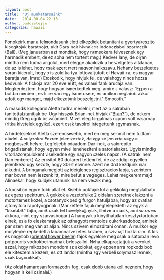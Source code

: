 ```yaml
---
layout: post
title:  "Uj munkatarsaink"
date:   2014-08-04 22:13
author: budosetejje
categories: hawaii
---
```


Fonokeink mar a felmondasunk elott elkezdtek betanitani a gyertyakeszito kisegitojuk baratnojet, akit Dara-nak hivnak es indoneziabol szarmazik (Bali). (Meg januarban azt mondtak, hogy nemsokara felvesznek egy harmadik embert, de ez soha nem tortent meg.) Kedves lany, de olyan mintha nem tudna angolul, mert elegge akadozik a beszelgetes altalaban, de az is lehet, hogy csak azert mert nagyon halkszavu. Nehany beszelgetes soran kiderult, hogy o is zold kartya lottoval jutott el Hawaii-ra, es magyar baratja van, Imre:) Eroskodik, hogy hivjuk fel, de valahogy nincs hozza kedvunk. A fickoja mar 20 eve el itt, es valami fank arudaja van. Megkerdeztem, hogy hogyan ismerkedtek meg, amire a valasz: <q>Eppen a boltba mentem, es Imre vart egy ismerosere, es amikor meglatott akkor adott egy mangot, majd elkezdtunk beszelgetni." Smoooth.</q>

A masodik kollegarol Aletta tudna meselni, mert az o satraban tanitottak/tanitjak be. Ugy hisszuk Brian-nek hivjak (<q cite='https://www.youtube.com/watch?v=jKSZP69L0gQ'><a href='https://www.youtube.com/watch?v=jKSZP69L0gQ'>Blian?</a></q>), de nekem mindig Greg ugrik be valamiert. Mivel eleg forgalmas napom volt vasarnap (ritka kivetelek egyike), ezert csak tavolrol integettunk egymasnak.

A hirdetesekkel Aletta szerencsesebb, mert en meg semmit nem tudtam eladni. A sulyzokra 5ezren jelentkeztek, de egy se jon erte vagy a megbeszelt helyre. Legfeljebb odaadom Dan-nek, a satorepito brigadistanak, hogy legyen mivel leneheziteni a satorlabakat. Ugyis mindig vitorlazorepulokent viselkedne egy nagyon szeles napon. (A satrak, nem Dan emberei.) Az erositot 80 dollarert tettem fel, de az eddigi egyetlen jelentkezo ugy kezdte, hogy 30ert elvinne. Azert ne 0rol kezdjunk mar alkudni. A bringanak megjott az ideiglenes regisztracios lapja, szerintem mar boven nem leszunk itt, mire befut a vegleges. Lehet megkerem majd Alinaekat, hogy kuldjek utanunk, ha nem veszik meg.

A kocsiban egyre tobb allat el. Kisebb pokfajoktol a gekkokig megtalalhato az egesz spektrum. A gekkok a vezetofulke 2 oldalan szeretnek lakozni a motorterhez kozel, a csotanyok pedig furgon hatuljaban, hogy az ovatlan ajtonyitora rapotyogjanak. (Mar ketfele fajuk megtelepedett: az egyik a "kisebbik" fajta, amik csak fel huvelykujjnyiak, illetve a masik, ami voros es akkora, mint egy szarvasbogar.) A hangyak a kinyithatatlan kesztyutartoban elnek, es a fo eleskamrajuk az otthagyott mentolos cukorkasdoboz, aminek par szem meg van az aljan. Nincs szivem elmozditani onnan. A multkor egy molylepke repkedett a labamnal vezetes kozben, a szivbajt hozta ram. A kis es nagybob (<a href='http://hawaiinaturejournal.weebly.com/hawaii-plants-and-animals-in-the-backyard-and-beyond/beetlejuice-oriental-flower-beetle'>oriental flower beetle</a>) fajok egyelore meg csak a satorban levo potpourris vodrokbe imadnak beleszallni. Neha elkapraztatjuk a vevoket azzal, hogy mikozben mondom az akciokat, egy eppen arra ropkodo bob ele kiteszem a kezem, es ott landol (mintha egy verbeli solymasz lennek, csak bogarakkal).

<aside>(Az oldal hamarosan formazodni fog, csak elobb utana kell neznem, hogy hogyan is kell csinalni.)</aside>
